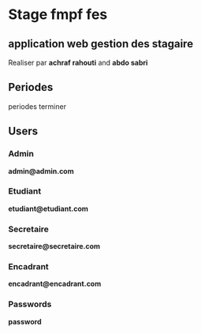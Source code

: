 # Stage fmpf fes

## application web  gestion des stagaire

Realiser par __achraf rahouti__ and __abdo sabri__

## Periodes

periodes terminer

## Users

### Admin

__admin@admin.com__

### Etudiant

__etudiant@etudiant.com__

### Secretaire

__secretaire@secretaire.com__

### Encadrant

__encadrant@encadrant.com__

### Passwords

__password__
